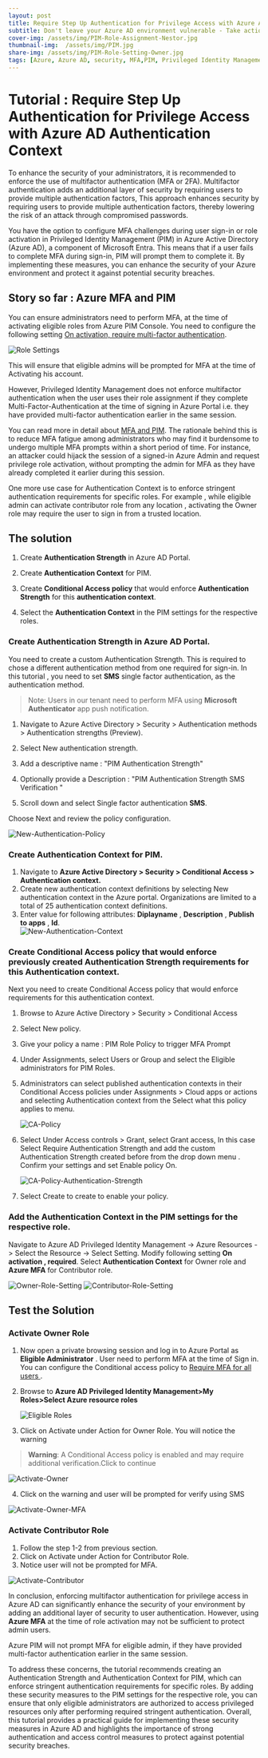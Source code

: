 ```yaml
---
layout: post
title: Require Step Up Authentication for Privilege Access with Azure AD Authentication Context
subtitle: Don't leave your Azure AD environment vulnerable - Take action to secure it now!
cover-img: /assets/img/PIM-Role-Assignment-Nestor.jpg
thumbnail-img:  /assets/img/PIM.jpg
share-img: /assets/img/PIM-Role-Setting-Owner.jpg
tags: [Azure, Azure AD, security, MFA,PIM, Privileged Identity Management]
---
```



# Tutorial : Require Step Up Authentication for Privilege Access with Azure AD Authentication Context

To enhance the security of your administrators, it is recommended to enforce the use of multifactor authentication (MFA or 2FA). Multifactor authentication adds an additional layer of security by requiring users to provide multiple authentication factors, This approach enhances security by requiring users to provide multiple authentication factors, thereby lowering the risk of an attack through compromised passwords. 

You have the option to configure MFA challenges during user sign-in or role activation in Privileged Identity Management (PIM) in Azure Active Directory (Azure AD), a component of Microsoft Entra. This means that if a user fails to complete MFA during sign-in, PIM will prompt them to complete it. By implementing these measures, you can enhance the security of your Azure environment and protect it against potential security breaches.

## **Story so far : Azure MFA and PIM**

You can ensure administrators need to perform MFA,   at the time of activating eligible roles from Azure PIM Console.
You need to configure the following setting [On activation, require multi-factor authentication](https://learn.microsoft.com/en-us/azure/active-directory/privileged-identity-management/pim-resource-roles-configure-role-settings#on-activation-require-multi-factor-authentication).

![Role Settings](/assets/img/PIM-Role-Setting-Contributor.jpg)

This will ensure that eligible admins will be prompted for MFA at the time of Activating his account.

However, Privileged Identity Management does not enforce multifactor authentication when the user uses their role assignment if they complete Multi-Factor-Authentication at the time of  signing in Azure Portal i.e. they have provided multi-factor authentication earlier in the same session. 

You can read more in detail about [MFA and PIM](https://learn.microsoft.com/en-us/azure/active-directory/privileged-identity-management/pim-how-to-require-mfa). The rationale behind this is to reduce MFA fatigue among administrators who may find it burdensome to undergo multiple MFA prompts within a short period of time. For instance, an attacker could hijack the session of a signed-in Azure Admin and request privilege role activation, without prompting the admin for MFA as they have already completed it earlier during this session. 

One more use case  for Authentication Context is to enforce stringent authentication requirements for specific roles. For example , while eligible admin can activate contributor role from any location , activating the Owner role may require the user to sign in from a trusted location.

## **The solution**

 1. Create **Authentication Strength** in Azure AD Portal.
 1. Create **Authentication Context** for PIM.

 2. Create **Conditional Access policy** that would enforce **Authentication Strength** for this **authentication context**.

 3. Select the **Authentication Context** in the PIM settings for the respective roles.
 
### **Create Authentication Strength in Azure AD Portal.**
You  need to create a custom Authentication Strength. This is required to chose a different authentication method from one required for sign-in. In this tutorial , you need to  set  **SMS** single factor authentication, as the authentication method. 
>Note:  Users in our tenant need to perform MFA  using **Microsoft Authenticator** app push notification.

1. Navigate to Azure Active Directory > Security > Authentication methods > Authentication strengths (Preview).
2. Select New authentication strength.

3. Add a descriptive name : "PIM Authentication Strength"

4. Optionally provide a Description : "PIM Authentication Strength SMS Verification "

5. Scroll down and select Single factor authentication **SMS**.

Choose Next and review the policy configuration. 

![New-Authentication-Policy](/assets/img/PIM-CA-Authentication-Strength.jpg)

### **Create Authentication Context for PIM.**

1. Navigate to **Azure Active Directory > Security > Conditional Access > Authentication context.**
2. Create new authentication context definitions by selecting New authentication context in the Azure portal. Organizations are limited to a total of 25 authentication context definitions.
3. Enter value for following attributes: **Diplayname** , **Description** , **Publish to apps** , **Id**.  
    ![New-Authentication-Context](/assets/img/PIM-CA-Authentication-Context.jpg)

### **Create Conditional Access policy that would enforce previously created Authentication Strength requirements for this Authentication context.**
Next you need to create Conditional Access policy that would enforce requirements for this authentication context.

1. Browse to Azure Active Directory > Security > Conditional Access
2. Select New policy.
3. Give your policy a name : PIM Role Policy to trigger MFA Prompt
4. Under Assignments, select Users or Group and select the Eligible administrators for PIM Roles.
5. Administrators can select published authentication contexts in their Conditional Access policies under Assignments > Cloud apps or actions and selecting Authentication context from the Select what this policy applies to menu.

    ![CA-Policy](/assets/img/PIM-CA-Policy.jpg)

6. Select Under Access controls > Grant, select Grant access, In this case Select Require Authentication Strength and add the custom Authentication Strength created before from the drop down menu .
Confirm your settings and set Enable policy On.

   ![CA-Policy-Authentication-Strength](/assets/img/PIM-CA-Policy-Authentication-Strength.jpg)

7. Select Create to create to enable your policy.

### **Add the Authentication Context in the PIM settings for the respective role.**
Navigate to Azure AD Privileged Identity Management -> Azure Resources -> Select the Resource -> Select Setting. 
 Modify following setting  **On activation , required**.
    Select  **Authentication Context** for Owner role and **Azure MFA** for Contributor role.

![Owner-Role-Setting](/assets/img/PIM-Role-Setting-Owner.jpg)
![Contributor-Role-Setting](/assets/img/PIM-Role-Setting-Contributor.jpg)

## **Test the Solution**

### **Activate Owner Role**
1. Now open a private browsing session and  log in to Azure Portal as **Eligible Administrator** . User need to perform MFA at the time of Sign in. You can configure the Conditional access policy to [Require MFA for all users ](https://learn.microsoft.com/en-us/azure/active-directory/conditional-access/howto-conditional-access-policy-all-users-mfa).
2. Browse to **Azure AD Privileged Identity Management>My Roles>Select Azure resource roles**

    ![Eligible Roles](/assets/img/PIM-Role-Activate.jpg)

3. Click on Activate under Action for Owner Role. You will notice the warning 
> **Warning**: A Conditional Access policy is enabled and may require additional verification.Click to continue

![Activate-Owner](/assets/img/PIM-Role-Activate-Owner.jpg)

4. Click on the warning and user will be prompted for verify using SMS

![Activate-Owner-MFA](/assets/img/PIM-Role-Activate-Owner-MFA.jpg)

### **Activate Contributor Role**

1. Follow the  step 1-2 from previous section.
2. Click on Activate under Action for Contributor Role.
3. Notice user will not be prompted for MFA.


![Activate-Contributor](/assets/img/PIM-Role-Activate-Contributor.jpg)

In conclusion, enforcing multifactor authentication for privilege access in Azure AD can significantly enhance the security of your environment by adding an additional layer of security to user authentication. However, using **Azure MFA** at the time of role activation may not be sufficient to protect admin users.

Azure PIM will not prompt MFA for eligible admin, if they have provided multi-factor authentication earlier in the same session.

To address these concerns, the tutorial recommends creating an Authentication Strength and Authentication Context for PIM, which can enforce stringent authentication requirements for specific roles. By adding these security measures to the PIM settings for the respective role, you can ensure that only eligible administrators are authorized to access privileged resources only after performing required stringent authentication.  Overall, this tutorial provides a practical guide for implementing these security measures in Azure AD and highlights the importance of strong authentication and access control measures to protect against potential security breaches.






